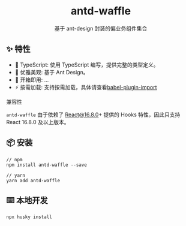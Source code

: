 <h1 align="center">antd-waffle</h1>

<div align="center">
基于 ant-design 封装的偏业务组件集合

</div>

## ✨ 特性

- 🚀 TypeScript: 使用 TypeScript 编写，提供完整的类型定义。
- 💎 优雅美观: 基于 Ant Design。
- 🎉 开箱即用: ...
- ⚡️ 按需加载: 支持按需加载，具体请查看[babel-plugin-import](https://github.com/ant-design/babel-plugin-import)

兼容性

`antd-waffle` 由于依赖了 React@16.8.0+ 提供的 Hooks 特性，因此只支持 React 16.8.0 及以上版本。

## 📦 安装

```
// npm
npm install antd-waffle --save

// yarn
yarn add antd-waffle
```

## ⌨️ 本地开发

```
npx husky install

```
